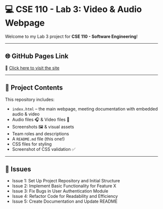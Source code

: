 # 💻 CSE 110 - Lab 3: Video & Audio Webpage

Welcome to my Lab 3 project for **CSE 110 - Software Engineering**!  

---

## 🌐 GitHub Pages Link

📍 [Click here to visit the site](https://lisafritsche.github.io/sp25-cse110-lab3/)

---

## 📁 Project Contents

This repository includes:

- `index.html` – the main webpage, meeting documentation with embedded audio & video
- Audio files 🎧 & Video files 🎥
- Screenshots 🖼️ & visual assets
- Team roles and descriptions
- A `README.md` file (this one!)
- CSS files for styling
- Screenshot of CSS validation ✅

---

## 📝 Issues
- Issue 1: Set Up Project Repository and Initial Structure
- Issue 2: Implement Basic Functionality for Feature X
- Issue 3: Fix Bugs in User Authentication Module
- Issue 4: Refactor Code for Readability and Efficiency
- Issue 5: Create Documentation and Update README
